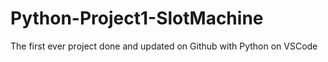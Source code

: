 # Python-Project1-SlotMachine
The first ever project done and updated on Github with Python on VSCode
